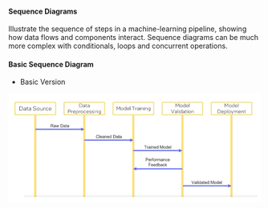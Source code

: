 #### Sequence Diagrams 

Illustrate the sequence of steps in a machine-learning pipeline, showing how data flows and components interact. 
Sequence diagrams can be much more complex with conditionals, loops and concurrent operations. 

#### Basic Sequence Diagram 

- Basic Version 

![alt text](sequence_diagram.png)